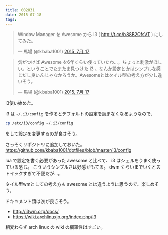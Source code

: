 ```yaml
---
title: 002831
date: 2015-07-18
tags:
---
```


<blockquote class="twitter-tweet" lang="ja"><p lang="ja" dir="ltr">Window Manager を Awesome から i3 ( <a href="http://t.co/b88B2OfsVT">http://t.co/b88B2OfsVT</a> ) にしてみた。</p>&mdash; 馬場 (@kbaba1001) <a href="https://twitter.com/kbaba1001/status/621860537974919168">2015, 7月 17</a></blockquote>
<script async src="//platform.twitter.com/widgets.js" charset="utf-8"></script>

<blockquote class="twitter-tweet" lang="ja"><p lang="ja" dir="ltr">気がつけば Awesome を6年くらい使っていたわ...。ちょっと刺激がほしい。ということでたまたま見つけた i3 。なんか設定とかはシンプルな感じだし良いんじゃなかろうか。Awesomeとはタイル型の考え方が少し違いそう。</p>&mdash; 馬場 (@kbaba1001) <a href="https://twitter.com/kbaba1001/status/621861119666163712">2015, 7月 17</a></blockquote>
<script async src="//platform.twitter.com/widgets.js" charset="utf-8"></script>

i3使い始めた。

i3 は `~/.i3/config` を作るとデフォルトの設定を読まなくなるようなので、

```sh
cp /etc/i3/config ~/.i3/config
```

をして設定を変更するのが良さそう。

さっそくリポジトリに追加しておいた。
https://github.com/kbaba1001/dotfiles/blob/master/i3/config

lua で設定を書く必要があった awesome と比べて、 i3 はシェルをうまく使っている感じ。
こういうシンプルさは好感がもてる。 dwm くらいまでいくとストイックすぎて不便だが...。

タイル型wmとしての考え方も awesome とは違うように思うので、楽しめそう。

ドキュメント類は次が良さそう。

- http://i3wm.org/docs/
- https://wiki.archlinuxjp.org/index.php/I3

相変わらず arch linux の wiki の網羅性はすごい。
